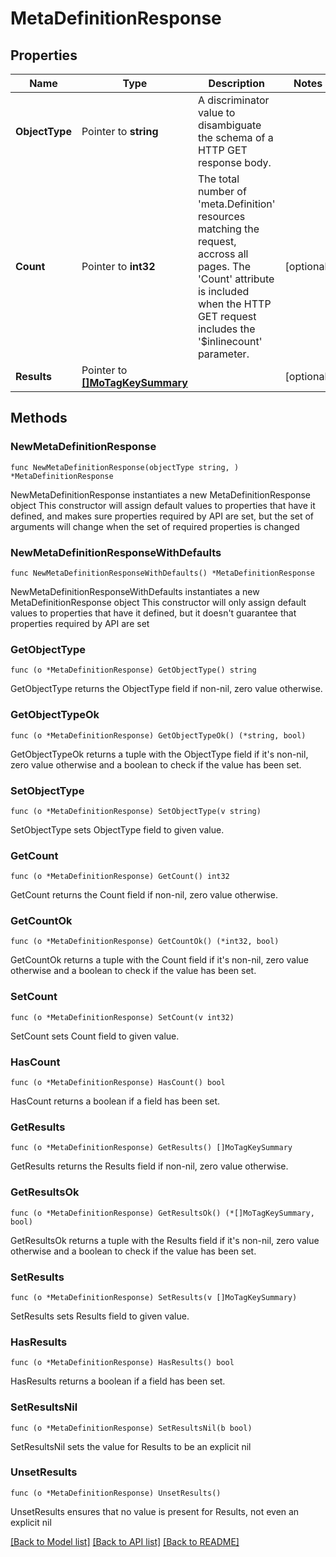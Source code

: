 # MetaDefinitionResponse

## Properties

Name | Type | Description | Notes
------------ | ------------- | ------------- | -------------
**ObjectType** | Pointer to **string** | A discriminator value to disambiguate the schema of a HTTP GET response body. | 
**Count** | Pointer to **int32** | The total number of &#39;meta.Definition&#39; resources matching the request, accross all pages. The &#39;Count&#39; attribute is included when the HTTP GET request includes the &#39;$inlinecount&#39; parameter. | [optional] 
**Results** | Pointer to [**[]MoTagKeySummary**](mo.TagKeySummary.md) |  | [optional] 

## Methods

### NewMetaDefinitionResponse

`func NewMetaDefinitionResponse(objectType string, ) *MetaDefinitionResponse`

NewMetaDefinitionResponse instantiates a new MetaDefinitionResponse object
This constructor will assign default values to properties that have it defined,
and makes sure properties required by API are set, but the set of arguments
will change when the set of required properties is changed

### NewMetaDefinitionResponseWithDefaults

`func NewMetaDefinitionResponseWithDefaults() *MetaDefinitionResponse`

NewMetaDefinitionResponseWithDefaults instantiates a new MetaDefinitionResponse object
This constructor will only assign default values to properties that have it defined,
but it doesn't guarantee that properties required by API are set

### GetObjectType

`func (o *MetaDefinitionResponse) GetObjectType() string`

GetObjectType returns the ObjectType field if non-nil, zero value otherwise.

### GetObjectTypeOk

`func (o *MetaDefinitionResponse) GetObjectTypeOk() (*string, bool)`

GetObjectTypeOk returns a tuple with the ObjectType field if it's non-nil, zero value otherwise
and a boolean to check if the value has been set.

### SetObjectType

`func (o *MetaDefinitionResponse) SetObjectType(v string)`

SetObjectType sets ObjectType field to given value.


### GetCount

`func (o *MetaDefinitionResponse) GetCount() int32`

GetCount returns the Count field if non-nil, zero value otherwise.

### GetCountOk

`func (o *MetaDefinitionResponse) GetCountOk() (*int32, bool)`

GetCountOk returns a tuple with the Count field if it's non-nil, zero value otherwise
and a boolean to check if the value has been set.

### SetCount

`func (o *MetaDefinitionResponse) SetCount(v int32)`

SetCount sets Count field to given value.

### HasCount

`func (o *MetaDefinitionResponse) HasCount() bool`

HasCount returns a boolean if a field has been set.

### GetResults

`func (o *MetaDefinitionResponse) GetResults() []MoTagKeySummary`

GetResults returns the Results field if non-nil, zero value otherwise.

### GetResultsOk

`func (o *MetaDefinitionResponse) GetResultsOk() (*[]MoTagKeySummary, bool)`

GetResultsOk returns a tuple with the Results field if it's non-nil, zero value otherwise
and a boolean to check if the value has been set.

### SetResults

`func (o *MetaDefinitionResponse) SetResults(v []MoTagKeySummary)`

SetResults sets Results field to given value.

### HasResults

`func (o *MetaDefinitionResponse) HasResults() bool`

HasResults returns a boolean if a field has been set.

### SetResultsNil

`func (o *MetaDefinitionResponse) SetResultsNil(b bool)`

 SetResultsNil sets the value for Results to be an explicit nil

### UnsetResults
`func (o *MetaDefinitionResponse) UnsetResults()`

UnsetResults ensures that no value is present for Results, not even an explicit nil

[[Back to Model list]](../README.md#documentation-for-models) [[Back to API list]](../README.md#documentation-for-api-endpoints) [[Back to README]](../README.md)


